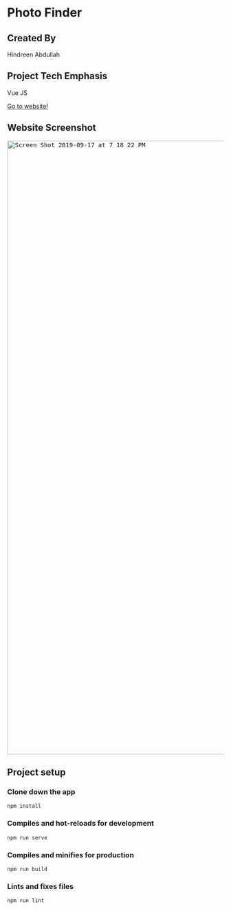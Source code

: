 # Photo Finder

## Created By
Hindreen Abdullah

## Project Tech Emphasis
Vue JS

[Go to website!](https://hndfaw.github.io/Photo-Finder/)

## Website Screenshot

<kbd>
<img width="1427" alt="Screen Shot 2019-09-17 at 7 18 22 PM" src="https://user-images.githubusercontent.com/45321668/65095836-fff79380-d97f-11e9-9661-62cf01ab24a3.png">
</kbd>


## Project setup

### Clone down the app

```
npm install
```

### Compiles and hot-reloads for development
```
npm run serve
```

### Compiles and minifies for production
```
npm run build
```

### Lints and fixes files
```
npm run lint
```

